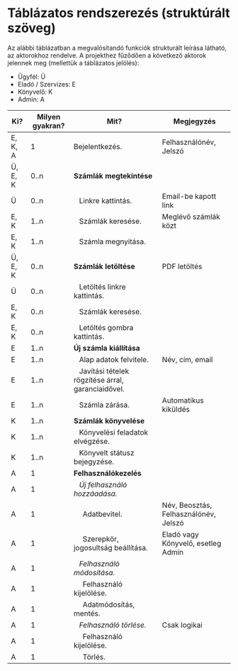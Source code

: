 # Táblázatos rendszerezés (struktúrált szöveg)

Az alábbi táblázatban a megvalósítandó funkciók strukturált leírása látható, az aktorokhoz rendelve.
A projekthez fűződően a következő aktorok jelennek meg (mellettük a táblázatos jelölés):
- Ügyfél: Ü
- Eladó / Szervizes: E
- Könyvelő: K
- Admin: A

| Ki?        | Milyen gyakran? | Mit?                                                     | Megjegyzés                            |
| ---------- | --------------- | -------------------------------------------------------- | ------------------------------------- |
| E, K, A    | 1               | Bejelentkezés.                                           | Felhasználónév, Jelszó                |
| Ü, E, K    | 0..n            | **Számlák megtekintése**                                 |                                       |
| Ü          | 0..n            | &ensp; Linkre kattintás.                                 | Email-be kapott link                  |
| E, K  	   | 1..n	           | &ensp; Számlák keresése.                                 | Meglévő számlák közt                  |
| E, K  	   | 1..n	           | &ensp; Számla megnyitása.                                |                                       |
| Ü, E, K    | 0..n	           | **Számlák letöltése**                                    | PDF letöltés                          |
| Ü          | 0..n            | &ensp; Letöltés linkre kattintás.                        |                                       |
| E, K       | 0..n            | &ensp; Számlák keresése.                                 |                                       |
| E, K       | 0..n            | &ensp; Letöltés gombra kattintás.                        |                                       |
| E          | 1..n            | **Új számla kiállítása**                                 |                                       |
| E          | 1..n            | &ensp; Alap adatok felvitele.                            | Név, cím, email                       |
| E          | 1..n            | &ensp; Javítási tételek rögzítése árral, garanciaidővel. |                                       |
| E          | 1..n            | &ensp; Számla zárása.                                    | Automatikus kiküldés                  |
| K          | 1..n            | **Számlák könyvelése**                                   |                                       |
| K          | 1..n            | &ensp; Könyvelési feladatok elvégzése.                   |                                       |
| K          | 1..n            | &ensp; Könyvelt státusz bejegyzése.                      |                                       |
| A          | 1               | **Felhasználókezelés**                                   |                                       |
| A          | 1               | &ensp; *Új felhasználó hozzáadása.*                      |                                       |
| A          | 1               | &ensp;&ensp; Adatbevitel.                                | Név, Beosztás, Felhasználónév, Jelszó |
| A          | 1               | &ensp;&ensp; Szerepkör, jogosultság beállítása.	        | Eladó vagy Könyvelő, esetleg Admin    |
| A          | 1               | &ensp; *Felhasználó módosítása.*                         |                                       |
| A          | 1               | &ensp;&ensp; Felhasználó kijelölése.                     |                                       |
| A          | 1               | &ensp;&ensp; Adatmódosítás, mentés.                      |                                       |
| A          | 1               | &ensp; *Felhasználó törlése.*                            | Csak logikai                          |
| A          | 1               | &ensp;&ensp; Felhasználó kijelölése.                     |                                       |
| A          | 1               | &ensp;&ensp; Törlés.                                     |                                       |
